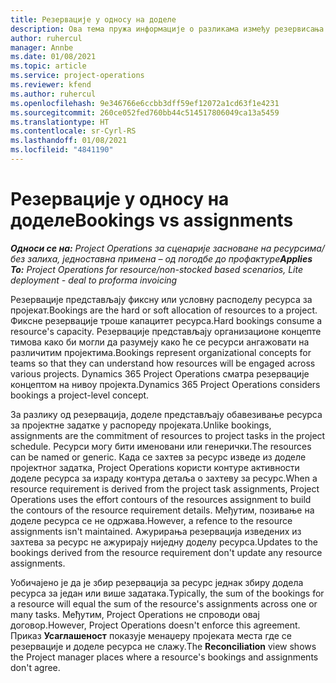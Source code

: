 ```yaml
---
title: Резервације у односу на доделе
description: Ова тема пружа информације о разликама између резервисања ресурса и додељивања ресурса.
author: ruhercul
manager: Annbe
ms.date: 01/08/2021
ms.topic: article
ms.service: project-operations
ms.reviewer: kfend
ms.author: ruhercul
ms.openlocfilehash: 9e346766e6ccbb3dff59ef12072a1cd63f1e4231
ms.sourcegitcommit: 260ce052fed760bb44c514517806049ca13a5459
ms.translationtype: HT
ms.contentlocale: sr-Cyrl-RS
ms.lasthandoff: 01/08/2021
ms.locfileid: "4841190"
---
```

# <a name="bookings-vs-assignments"></a><span data-ttu-id="e4a68-103">Резервације у односу на доделе</span><span class="sxs-lookup"><span data-stu-id="e4a68-103">Bookings vs assignments</span></span>

<span data-ttu-id="e4a68-104">_**Односи се на:** Project Operations за сценарије засноване на ресурсима/без залиха, једноставна примена – од погодбе до профактуре_</span><span class="sxs-lookup"><span data-stu-id="e4a68-104">_**Applies To:** Project Operations for resource/non-stocked based scenarios, Lite deployment - deal to proforma invoicing_</span></span>

<span data-ttu-id="e4a68-105">Резервације представљају фиксну или условну расподелу ресурса за пројекат.</span><span class="sxs-lookup"><span data-stu-id="e4a68-105">Bookings are the hard or soft allocation of resources to a project.</span></span> <span data-ttu-id="e4a68-106">Фиксне резервације троше капацитет ресурса.</span><span class="sxs-lookup"><span data-stu-id="e4a68-106">Hard bookings consume a resource's capacity.</span></span> <span data-ttu-id="e4a68-107">Резервације представљају организационе концепте тимова како би могли да разумеју како ће се ресурси ангажовати на различитим пројектима.</span><span class="sxs-lookup"><span data-stu-id="e4a68-107">Bookings represent organizational concepts for teams so that they can understand how resources will be engaged across various projects.</span></span> <span data-ttu-id="e4a68-108">Dynamics 365 Project Operations сматра резервације концептом на нивоу пројекта.</span><span class="sxs-lookup"><span data-stu-id="e4a68-108">Dynamics 365 Project Operations considers bookings a project-level concept.</span></span> 

<span data-ttu-id="e4a68-109">За разлику од резервација, доделе представљају обавезивање ресурса за пројектне задатке у распореду пројеката.</span><span class="sxs-lookup"><span data-stu-id="e4a68-109">Unlike bookings, assignments are the commitment of resources to project tasks in the project schedule.</span></span> <span data-ttu-id="e4a68-110">Ресурси могу бити именовани или генерички.</span><span class="sxs-lookup"><span data-stu-id="e4a68-110">The resources can be named or generic.</span></span>  <span data-ttu-id="e4a68-111">Када се захтев за ресурс изведе из доделе пројектног задатка, Project Operations користи контуре активности доделе ресурса за израду контура детаља о захтеву за ресурс.</span><span class="sxs-lookup"><span data-stu-id="e4a68-111">When a resource requirement is derived from the project task assignments, Project Operations uses the effort contours of the resources assignment to build the contours of the resource requirement details.</span></span> <span data-ttu-id="e4a68-112">Међутим, позивање на доделе ресурса се не одржава.</span><span class="sxs-lookup"><span data-stu-id="e4a68-112">However, a refence to the resource assignments isn't maintained.</span></span> <span data-ttu-id="e4a68-113">Ажурирања резервација изведених из захтева за ресурс не ажурирају ниједну доделу ресурса.</span><span class="sxs-lookup"><span data-stu-id="e4a68-113">Updates to the bookings derived from the resource requirement don't update any resource assignments.</span></span>

<span data-ttu-id="e4a68-114">Уобичајено је да је збир резервација за ресурс једнак збиру додела ресурса за један или више задатака.</span><span class="sxs-lookup"><span data-stu-id="e4a68-114">Typically, the sum of the bookings for a resource will equal the sum of the resource's assignments across one or many tasks.</span></span> <span data-ttu-id="e4a68-115">Међутим, Project Operations не спроводи овај договор.</span><span class="sxs-lookup"><span data-stu-id="e4a68-115">However, Project Operations doesn't enforce this agreement.</span></span> <span data-ttu-id="e4a68-116">Приказ **Усаглашеност** показује менаџеру пројеката места где се резервације и доделе ресурса не слажу.</span><span class="sxs-lookup"><span data-stu-id="e4a68-116">The **Reconciliation** view shows the Project manager places where a resource's bookings and assignments don't agree.</span></span>


